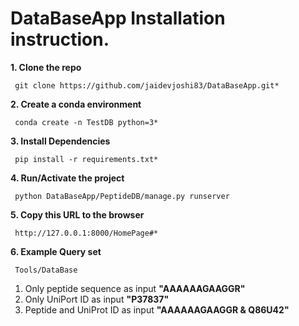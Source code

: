 # DataBaseApp Installation instruction. 

**1. Clone the repo** 

     git clone https://github.com/jaidevjoshi83/DataBaseApp.git*
  
 **2. Create a conda environment** 
 
     conda create -n TestDB python=3*
  
 **3. Install Dependencies** 
 
     pip install -r requirements.txt*
  
 **4. Run/Activate the project**
 
     python DataBaseApp/PeptideDB/manage.py runserver

 **5. Copy this URL to the browser**
 
     http://127.0.0.1:8000/HomePage#*
  
 **6. Example Query set**
 
     Tools/DataBase
 
  1. Only peptide sequence as input **"AAAAAAGAAGGR"**
  2. Only UniPort ID as input **"P37837"**
  3. Peptide and UniProt ID as input **"AAAAAAGAAGGR & Q86U42"**
 
   
    
    

